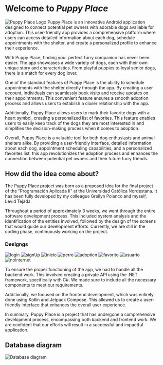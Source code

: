 # Welcome to _Puppy Place_
![Puppy Place Logo](https://i.ibb.co/z5H8jYZ/logo.jpg)
Puppy Place is an innovative Android application designed to connect potential pet owners with adorable dogs available for adoption. This user-friendly app provides a comprehensive platform where users can access detailed information about each dog, schedule appointments with the shelter, and create a personalized profile to enhance their experience.

With Puppy Place, finding your perfect furry companion has never been easier. The app showcases a wide variety of dogs, each with their own unique story and characteristics. From playful puppies to loyal senior dogs, there is a match for every dog lover.

One of the standout features of Puppy Place is the ability to schedule appointments with the shelter directly through the app. By creating a user account, individuals can seamlessly book visits and receive updates on their appointments. This convenient feature ensures a smooth adoption process and allows users to establish a closer relationship with the app.

Additionally, Puppy Place allows users to mark their favorite dogs with a heart symbol, creating a personalized list of favorites. This feature enables users to easily keep track of the dogs they are most interested in and simplifies the decision-making process when it comes to adoption.

Overall, Puppy Place is a valuable tool for both dog enthusiasts and animal shelters alike. By providing a user-friendly interface, detailed information about each dog, appointment scheduling capabilities, and a personalized favorites list, this app revolutionizes the adoption process and enhances the connection between potential pet owners and their future furry friends.

## How did the idea come about?
The Puppy Place project was born as a proposed idea for the final project of the "Programación Aplicada II" at the Universidad Católica Nordestana. It has been fully developed by my colleague Greilyn Polanco and myself, Levid Tejada.

Throughout a period of approximately 3 weeks, we went through the entire software development process. This included system analysis and the identification of the entities involved, followed by the design of the screens that would guide our development efforts. Currently, we are still in the coding phase, continuously working on the project.
### Designgs 
![login](https://i.imgur.com/OmbQFqu.jpg)
![signUp](https://i.imgur.com/sal5t2f.jpg)
![inicio](https://i.imgur.com/r9rqIJ3.jpg)
![perro](https://i.imgur.com/SXj0eje.jpg)
![adoption](https://i.imgur.com/ztzVh91.jpg)
![favorito](https://i.imgur.com/8H4PIDE.jpg)
![usuario](https://i.imgur.com/Lc48h2B.jpg)
![noInternet](https://i.imgur.com/v9VZndO.jpg)

To ensure the proper functioning of the app, we had to handle all the backend work. This involved creating a private API using the .NET framework, specifically with C#. We made sure to include all the necessary components to meet our requirements.

Additionally, we focused on the frontend development, which was entirely done using Kotlin and Jetpack Compose. This allowed us to create a user-friendly interface that enhances the overall user experience.

In summary, Puppy Place is a project that has undergone a comprehensive development process, encompassing both backend and frontend work. We are confident that our efforts will result in a successful and impactful application.

## Database diagram

![Database diagram](https://i.imgur.com/0GSO92h.png)
